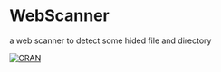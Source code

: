 # WebScanner
a web scanner to detect some hided file and directory 


[![CRAN](https://img.shields.io/cran/l/devtools.svg)]()
